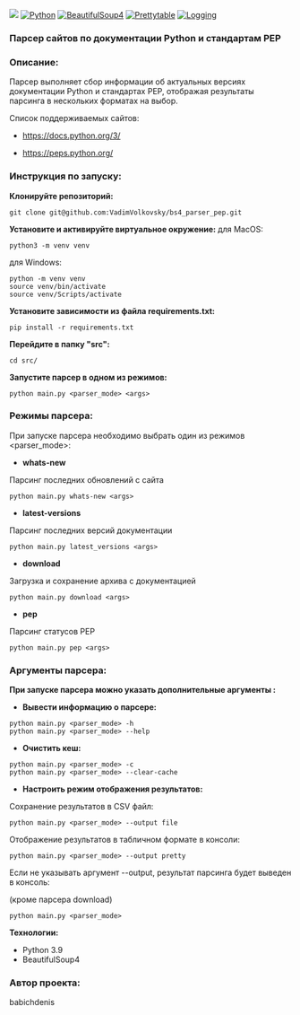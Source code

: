 <a href="https://codeclimate.com/github/babichdenis/bs4_parser_pep/maintainability"><img src="https://api.codeclimate.com/v1/badges/f662db790b579c11319b/maintainability" /></a>
[![Python](https://img.shields.io/badge/-Python-464646?style=flat&logo=Python&logoColor=ffffff&color=043A6B)](https://www.python.org/)
[![BeautifulSoup4](https://img.shields.io/badge/-BeautifulSoup4-464646?style=flat&logo=BeautifulSoup4&logoColor=ffffff&color=043A6B)](https://www.crummy.com/software/BeautifulSoup/)
[![Prettytable](https://img.shields.io/badge/-Prettytable-464646?style=flat&logo=Prettytable&logoColor=ffffff&color=043A6B)](https://github.com/jazzband/prettytable)
[![Logging](https://img.shields.io/badge/-Logging-464646?style=flat&logo=Logging&logoColor=ffffff&color=043A6B)](https://docs.python.org/3/library/logging.html)

### Парсер сайтов по документации Python и стандартам PEP

### Описание:
Парсер выполняет сбор информации об актуальных версиях документации Python и стандартах PEP, отображая результаты парсинга в нескольких форматах на выбор.

Список поддерживаемых сайтов:

- https://docs.python.org/3/

- https://peps.python.org/

### Инструкция по запуску:
**Клонируйте репозиторий:**
```
git clone git@github.com:VadimVolkovsky/bs4_parser_pep.git
```

**Установите и активируйте виртуальное окружение:**
для MacOS:
```
python3 -m venv venv
```

для Windows:
```
python -m venv venv
source venv/bin/activate
source venv/Scripts/activate
```
**Установите зависимости из файла requirements.txt:**
```
pip install -r requirements.txt
```

**Перейдите в папку "src":**
```
cd src/
```

**Запустите парсер в одном из режимов:**

```
python main.py <parser_mode> <args>
```

### Режимы парсера:
При запуске парсера необходимо выбрать один из режимов <parser_mode>:

+ **whats-new**

Парсинг последних обновлений с сайта
```
python main.py whats-new <args>
```

+ **latest-versions**

Парсинг последних версий документации
```
python main.py latest_versions <args>
```

+ **download**

Загрузка и сохранение архива с документацией
```
python main.py download <args>
```

+ **pep**

Парсинг статусов PEP
```
python main.py pep <args>
```

### Аргументы парсера:
**При запуске парсера можно указать дополнительные аргументы <args>:**

+ **Вывести информацию о парсере:**
```
python main.py <parser_mode> -h
python main.py <parser_mode> --help
```

+ **Очистить кеш:**
```
python main.py <parser_mode> -c
python main.py <parser_mode> --clear-cache
```

+ **Настроить режим отображения результатов:**

Сохранение результатов в CSV файл:
```
python main.py <parser_mode> --output file
```
Отображение результатов в табличном формате в консоли:
```
python main.py <parser_mode> --output pretty
```

Если не указывать аргумент --output, результат парсинга будет выведен в консоль:
  
(кроме парсера download)
```
python main.py <parser_mode>
```

**Технологии:**
- Python 3.9
- BeautifulSoup4

### Автор проекта:


babichdenis